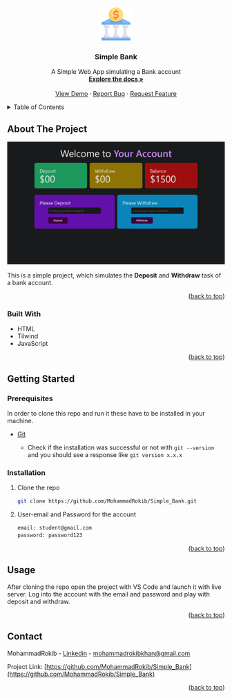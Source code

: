 <a name="readme-top"></a>

<!-- PROJECT LOGO -->

<br />
<div align="center">
  <a href="https://github.com/MohammadRokib/Simple_Bank">
    <img src="images/logo.png" alt="Logo" width="80" height="80">
  </a>

<h3 align="center">Simple Bank</h3>

<p align="center">
    A Simple Web App simulating a Bank account
    <br />
    <a href="https://github.com/MohammadRokib/Simple_Bank"><strong>Explore the docs »</strong></a>
    <br />
    <br />
    <a href="https://mohammadrokib.github.io/Photo_album_Module8/">View Demo</a>
    ·
    <a href="https://github.com/MohammadRokib/Simple_Bank/issues">Report Bug</a>
    ·
    <a href="https://github.com/MohammadRokib/Simple_Bank/issues">Request Feature</a>
  </p>
</div>

<!-- TABLE OF CONTENTS -->

<details>
  <summary>Table of Contents</summary>
  <ol>
    <li>
      <a href="#about-the-project">About The Project</a>
      <ul>
        <li><a href="#built-with">Built With</a></li>
      </ul>
    </li>
    <li>
      <a href="#getting-started">Getting Started</a>
      <ul>
        <li><a href="#prerequisites">Prerequisites</a></li>
        <li><a href="#installation">Installation</a></li>
      </ul>
    </li>
    <li><a href="#usage">Usage</a></li>
    <li><a href="#contact">Contact</a></li>
  </ol>
</details>

<!-- ABOUT THE PROJECT -->

## About The Project

[![Product Name Screen Shot][product-screenshot]]()

This is a simple project, which simulates the **Deposit** and **Withdraw** task of a bank account.

<p align="right">(<a href="#readme-top">back to top</a>)</p>

### Built With

* HTML
* Tilwind
* JavaScript

<p align="right">(<a href="#readme-top">back to top</a>)</p>

<!-- GETTING STARTED -->

## Getting Started

### Prerequisites

In order to clone this repo and run it these have to be installed in your machine.

- [Git](https://git-scm.com/book/en/v2/Getting-Started-Installing-Git)
  
  - Check if the installation was successful or not with `git --version` and you should see a response like `git version x.x.x`

### Installation

1. Clone the repo
   
   ```sh
   git clone https://github.com/MohammadRokib/Simple_Bank.git
   ```

2. User-email and Password for the account
   
   ```sh
   email: student@gmail.com
   password: password123
   ```

<p align="right">(<a href="#readme-top">back to top</a>)</p>

<!-- USAGE EXAMPLES -->

## Usage

After cloning the repo open the project with VS Code and launch it with live server. Log into the account with the email and password and play with deposit and withdraw.

<p align="right">(<a href="#readme-top">back to top</a>)</p>

<!-- CONTACT -->

## Contact

MohammadRokib - [Linkedin](https://www.linkedin.com/in/m0hammadrokib/) - mohammadrokibkhan@gmail.com

Project Link: [https://github.com/MohammadRokib/Simple_Bank](https://github.com/MohammadRokib/Simple_Bank)

<p align="right">(<a href="#readme-top">back to top</a>)</p>

[product-screenshot]: images/project.png
